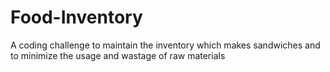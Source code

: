 # Food-Inventory

A coding challenge to maintain the inventory which makes sandwiches and to minimize the usage and wastage of raw materials
